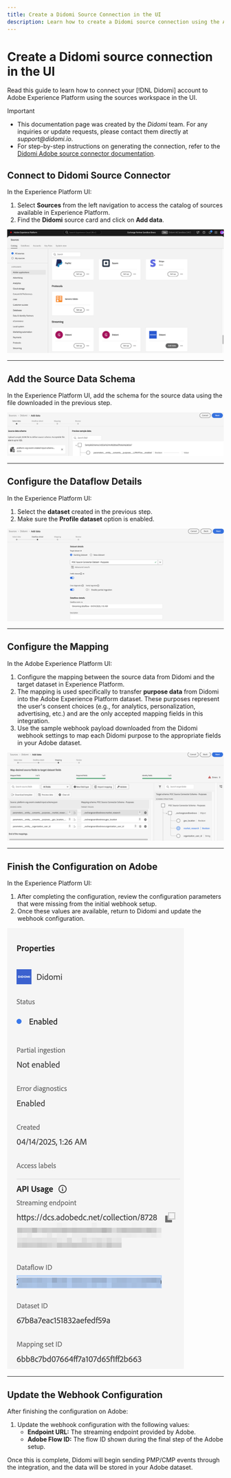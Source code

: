 ```yaml
---
title: Create a Didomi Source Connection in the UI
description: Learn how to create a Didomi source connection using the Adobe Experience Platform UI.
---
```


# Create a Didomi source connection in the UI

Read this guide to learn how to connect your [!DNL Didomi] account to Adobe Experience Platform using the sources workspace in the UI.

>[!IMPORTANT]
>
>* This documentation page was created by the _Didomi_ team. For any inquiries or update requests, please contact them directly at _support@didomi.io_.
>* For step-by-step instructions on generating the connection, refer to the [Didomi Adobe source connector documentation](https://developers.didomi.io/integrations/third-party-apps/preference-management-platform-integrations/Adobe-source-connector).


## Connect to Didomi Source Connector

In the Experience Platform UI:

1. Select **Sources** from the left navigation to access the catalog of sources available in Experience Platform.
2. Find the **Didomi** source card and click on **Add data**.

![source-connector-list](../../../../images/tutorials/create/didomi/source-connector-list.png)

---

## Add the Source Data Schema

In the Experience Platform UI, add the schema for the source data using the file downloaded in the previous step.

![add-data-schema](../../../../images/tutorials/create/didomi/add-data-schema.png)

---

## Configure the Dataflow Details

In the Experience Platform UI:

1. Select the **dataset** created in the previous step.
2. Make sure the **Profile dataset** option is enabled.

![dataflow-details](../../../../images/tutorials/create/didomi/dataflow-details.png)

---

## Configure the Mapping

In the Adobe Experience Platform UI:

1. Configure the mapping between the source data from Didomi and the target dataset in Experience Platform.
2. The mapping is used specifically to transfer **purpose data** from Didomi into the Adobe Experience Platform dataset. These purposes represent the user's consent choices (e.g., for analytics, personalization, advertising, etc.) and are the only accepted mapping fields in this integration.
3. Use the sample webhook payload downloaded from the Didomi webhook settings to map each Didomi purpose to the appropriate fields in your Adobe dataset.

![mapping-details](../../../../images/tutorials/create/didomi/mapping-details.png)

---

## Finish the Configuration on Adobe

In the Experience Platform UI:

1. After completing the configuration, review the configuration parameters that were missing from the initial webhook setup.
2. Once these values are available, return to Didomi and update the webhook configuration.

![configuration-done](../../../../images/tutorials/create/didomi/configuration-done.png)

---

## Update the Webhook Configuration

After finishing the configuration on Adobe:

1. Update the webhook configuration with the following values:
   - **Endpoint URL:** The streaming endpoint provided by Adobe.
   - **Adobe Flow ID:** The flow ID shown during the final step of the Adobe setup.

Once this is complete, Didomi will begin sending PMP/CMP events through the integration, and the data will be stored in your Adobe dataset.
